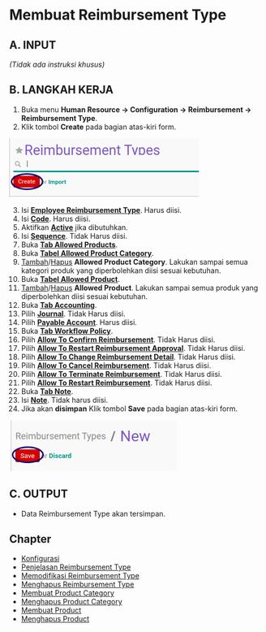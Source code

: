 # Membuat Reimbursement Type

## A. INPUT

*(Tidak ada instruksi khusus)*

## B. LANGKAH KERJA

1. Buka menu **Human Resource -> Configuration -> Reimbursement -> Reimbursement Type**.
2. Klik tombol **Create** pada bagian atas-kiri form.

![](../../img/reimbursement-type/tombol-create.png)

3. Isi **[Employee Reimbursement Type](./penjelasan.md#field-name)**. Harus diisi.
4. Isi **[Code](./penjelasan.md#field-code)**. Harus diisi.
5. Aktifkan **[Active](./penjelasan.md#field-active)** jika dibutuhkan.
6. Isi **[Sequence](./penjelasan.md#field-sequence)**. Tidak Harus diisi.
7. Buka **[Tab Allowed Products](./penjelasan.md#tab-allowed-product)**.
8. Buka **[Tabel Allowed Product Category](./penjelasan.md#tab-tab-allowed-product-category)**.
9. <a name="l9">[Tambah](./membuat-product-category.md)/[Hapus](./menghapus-product-category.md)</a>  **Allowed Product Category**. Lakukan sampai semua kategori produk yang diperbolehkan diisi sesuai kebutuhan.
10. Buka **[Tabel Allowed Product](./penjelasan.md#tab-tab-allowed-product)**.
11. <a name="l11">[Tambah](./membuat-product.md)/[Hapus](./menghapus-product.md)</a>  **Allowed Product**. Lakukan sampai semua produk yang diperbolehkan diisi sesuai kebutuhan.
12. Buka **[Tab Accounting](./penjelasan.md#tab-accounting)**.
13. Pilih **[Journal](./penjelasan.md#field-journal)**. Tidak Harus diisi.
14. Pilih **[Payable Account](./penjelasan.md#field-payable-account)**. Harus diisi.
15. Buka **[Tab Workflow Policy](./penjelasan.md#tab-workflow-policy)**.
16. Pilih **[Allow To Confirm Reimbursement](./penjelasan.md#field-confirm)**. Tidak Harus diisi.
17. Pilih **[Allow To Restart Reimbursement Approval](./penjelasan.md#field-restart-approval)**. Tidak Harus diisi.
18. Pilih **[Allow To Change Reimbursement Detail](./penjelasan.md#field-change)**. Tidak Harus diisi.
19. Pilih **[Allow To Cancel Reimbursement](./penjelasan.md#field-cancel)**. Tidak Harus diisi.
20. Pilih **[Allow To Terminate Reimbursement](./penjelasan.md#field-terminate)**. Tidak Harus diisi.
21. Pilih **[Allow To Restart Reimbursement](./penjelasan.md#field-restart)**. Tidak Harus diisi.
22. Buka **[Tab Note](./penjelasan.md#tab-tab-note)**.
23. Isi **[Note](./penjelasan.md#field-note)**. Tidak harus diisi.
24. Jika akan **disimpan** Klik tombol **Save** pada bagian atas-kiri form.

![](../../img/reimbursement-type/tombol-save.png)

## C. OUTPUT

* Data Reimbursement Type akan tersimpan.

## Chapter
- [Konfigurasi](../../konfigurasi.md)
- [Penjelasan Reimbursement Type](./penjelasan.md)
- [Memodifikasi Reimbursement Type](./memodifikasi.md)
- [Menghapus Reimbursement Type](./menghapus.md)
- [Membuat Product Category](./membuat-product-category.md)
- [Menghapus Product Category](./menghapus-product-category.md)
- [Membuat Product](./membuat-product.md)
- [Menghapus Product](./menghapus-product.md)
